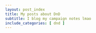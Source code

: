 ```yaml
---
layout: post_index  
title: My posts about DnD
subtitle: I blog my campaign notes lmao
include_categories: [ dnd ]
---
```


